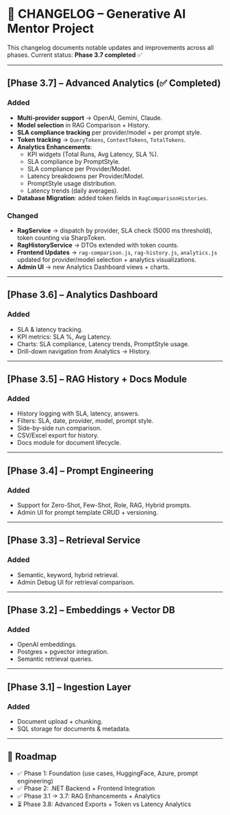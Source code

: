 # 📜 CHANGELOG – Generative AI Mentor Project

This changelog documents notable updates and improvements across all phases. Current status: **Phase 3.7 completed** ✅

---

## [Phase 3.7] – Advanced Analytics (✅ Completed)
### Added
- **Multi-provider support** → OpenAI, Gemini, Claude.
- **Model selection** in RAG Comparison + History.
- **SLA compliance tracking** per provider/model + per prompt style.
- **Token tracking** → `QueryTokens`, `ContextTokens`, `TotalTokens`.
- **Analytics Enhancements**:
  - KPI widgets (Total Runs, Avg Latency, SLA %).
  - SLA compliance by PromptStyle.
  - SLA compliance per Provider/Model.
  - Latency breakdowns per Provider/Model.
  - PromptStyle usage distribution.
  - Latency trends (daily averages).
- **Database Migration**: added token fields in `RagComparisonHistories`.

### Changed
- **RagService** → dispatch by provider, SLA check (5000 ms threshold), token counting via SharpToken.
- **RagHistoryService** → DTOs extended with token counts.
- **Frontend Updates** → `rag-comparison.js`, `rag-history.js`, `analytics.js` updated for provider/model selection + analytics visualizations.
- **Admin UI** → new Analytics Dashboard views + charts.

---

## [Phase 3.6] – Analytics Dashboard
### Added
- SLA & latency tracking.
- KPI metrics: SLA %, Avg Latency.
- Charts: SLA compliance, Latency trends, PromptStyle usage.
- Drill-down navigation from Analytics → History.

---

## [Phase 3.5] – RAG History + Docs Module
### Added
- History logging with SLA, latency, answers.
- Filters: SLA, date, provider, model, prompt style.
- Side-by-side run comparison.
- CSV/Excel export for history.
- Docs module for document lifecycle.

---

## [Phase 3.4] – Prompt Engineering
### Added
- Support for Zero-Shot, Few-Shot, Role, RAG, Hybrid prompts.
- Admin UI for prompt template CRUD + versioning.

---

## [Phase 3.3] – Retrieval Service
### Added
- Semantic, keyword, hybrid retrieval.
- Admin Debug UI for retrieval comparison.

---

## [Phase 3.2] – Embeddings + Vector DB
### Added
- OpenAI embeddings.
- Postgres + pgvector integration.
- Semantic retrieval queries.

---

## [Phase 3.1] – Ingestion Layer
### Added
- Document upload + chunking.
- SQL storage for documents & metadata.

---

## 📍 Roadmap
- ✅ Phase 1: Foundation (use cases, HuggingFace, Azure, prompt engineering)
- ✅ Phase 2: .NET Backend + Frontend Integration
- ✅ Phase 3.1 → 3.7: RAG Enhancements + Analytics
- ⏳ Phase 3.8: Advanced Exports + Token vs Latency Analytics

